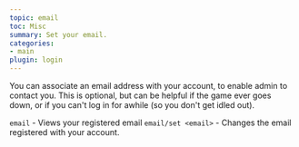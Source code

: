 ```yaml
---
topic: email
toc: Misc
summary: Set your email.
categories:
- main
plugin: login
---
```

You can associate an email address with your account, to enable admin to contact you.  This is optional, but can be helpful if the game ever goes down, or if you can't log in for awhile (so you don't get idled out).

`email` - Views your registered email
`email/set <email>` - Changes the email registered with your account.
